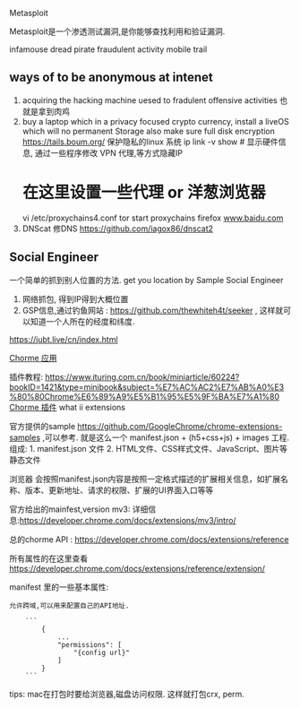 Metasploit

Metasploit是一个渗透测试漏洞,是你能够查找利用和验证漏洞.

infamouse dread pirate 
fraudulent activity
mobile trail 
## ways of to be anonymous at intenet
1. acquiring the hacking machine uesed to fradulent offensive activities 也就是拿到肉鸡
2. buy a laptop which in a privacy focused crypto currency, install a liveOS which will no permanent Storage 
   also make sure full disk encryption 
   https://tails.boum.org/   保护隐私的linux 系统
   ip link -v show  # 显示硬件信息, 通过一些程序修改
   VPN 代理,等方式隐藏IP
   # 在这里设置一些代理 or 洋葱浏览器
   vi /etc/proxychains4.conf 
   tor start 
   proxychains firefox www.baidu.com
3. DNScat 修DNS  https://github.com/iagox86/dnscat2

## Social Engineer
一个简单的抓到别人位置的方法.
get you location by Sample Social Engineer
1. 网络抓包, 得到IP得到大概位置
2. GSP信息,通过钓鱼网站 : https://github.com/thewhiteh4t/seeker , 这样就可以知道一个人所在的经度和纬度.


https://jubt.live/cn/index.html



[Chorme 应用](https://developer.chrome.com/docs/apps/)

插件教程:
    https://www.ituring.com.cn/book/miniarticle/60224?bookID=1421&type=minibook&subject=%E7%AC%AC2%E7%AB%A0%E3%80%80Chrome%E6%89%A9%E5%B1%95%E5%9F%BA%E7%A1%80
[Chorme 插件](https://developer.chrome.com/docs/extensions/)
what ii extensions

官方提供的sample https://github.com/GoogleChrome/chrome-extensions-samples ,可以参考.
就是这么一个 manifest.json + (h5+css+js) + images 工程.
组成:
    1. manifest.json 文件
    2. HTML文件、CSS样式文件、JavaScript、图片等静态文件
   
浏览器 会按照manifest.json内容是按照一定格式描述的扩展相关信息，如扩展名称、版本、更新地址、请求的权限、扩展的UI界面入口等等

官方给出的mainfest,version mv3: 详细信息:https://developer.chrome.com/docs/extensions/mv3/intro/

总的chorme API : https://developer.chrome.com/docs/extensions/reference

所有属性的在这里查看 https://developer.chrome.com/docs/extensions/reference/extension/

manifest 里的一些基本属性:

    允许跨域,可以用来配置自己的API地址.

        ```
            {
                ...
                "permissions": [
                    "{config url}"
                ]
            }
        ```
    
tips: mac在打包时要给浏览器,磁盘访问权限. 这样就打包crx, perm.